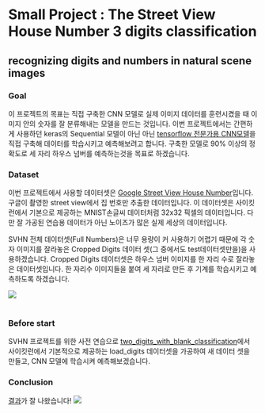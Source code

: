 # Small Project : The Street View House Number 3 digits classification<br>
## recognizing digits and numbers in natural scene images

### Goal
이 프로젝트의 목표는 직접 구축한 CNN 모델로 실제 이미지 데이터를 훈련시켰을 때 이미지 안의 숫자를 잘 분류해내는 모델을 만드는 것입니다. 이번 프로젝트에서는 간편하게 사용하던 keras의 Sequential 모델이 아닌 아닌  <a href="https://www.tensorflow.org/tutorials/quickstart/advanced?hl=ko">tensorflow 전문가용 CNN모델</a>을 직접 구축해 데이터를 학습시키고 예측해보려고 합니다. 구축한 모델로 90% 이상의 정확도로 세 자리 하우스 넘버를 예측하는것을 목표로 하겠습니다.<br>

### Dataset
이번 프로젝트에서 사용할 데이터셋은 <a href="http://ufldl.stanford.edu/housenumbers/">Google Street View House Number</a>입니다. 구글이 촬영한 street view에서 집 번호만 추출한 데이터입니다. 이 데이터셋은 사이킷런에서 기본으로 제공하는 MNIST손글씨 데이터처럼 32x32 픽셀의 데이터입니다. 다만 잘 가공된 연습용 데이터가 아닌 노이즈가 많은 실제 세상의 데이터입니다.<br>

SVHN 전체 데이터셋(Full Numbers)은 너무 용량이 커 사용하기 어렵기 때문에 각 숫자 이미지를 잘라놓은 Cropped Digits 데이터 셋(그 중에서도 test데이터셋만을)을 사용하겠습니다. Cropped Digits 데이터셋은 하우스 넘버 이미지를 한 자리 수로 잘라놓은 데이터셋입니다. 한 자리수 이미지들을 붙여 세 자리로 만든 후 기계를 학습시키고 예측하도록 하겠습니다.<br>

<img src="http://ufldl.stanford.edu/housenumbers/32x32eg.png" style="margin-left: auto; margin-right: auto; display: block;"/><br>

### Before start
SVHN 프로젝트를 위한 사전 연습으로 <a href="https://github.com/Jin-jin-jara/Small-Project1--SVHN_3_digits_classification/blob/master/small_project1_two_digits_with_blank.ipynb">two_digits_with_blank_classification</a>에서 사이킷런에서 기본적으로 제공하는 load_digits 데이터셋을 가공하여 새 데이터 셋을 만들고, CNN 모델에 학습시켜 예측해보겠습니다.<br>

### Conclusion
<a href="https://github.com/Jin-jin-jara/Small-Project1--SVHN_3_digits_classification/blob/master/small_project_SVHN_3_digits_classification.ipynb">결과</a>가 잘 나왔습니다!
<img src="https://img1.daumcdn.net/thumb/R1280x0/?scode=mtistory2&fname=https%3A%2F%2Fk.kakaocdn.net%2Fdn%2F23hWM%2FbtqBO8BnK0I%2Fg7pyzF0UqOJM5mkroc9jvK%2Fimg.png"><br>



